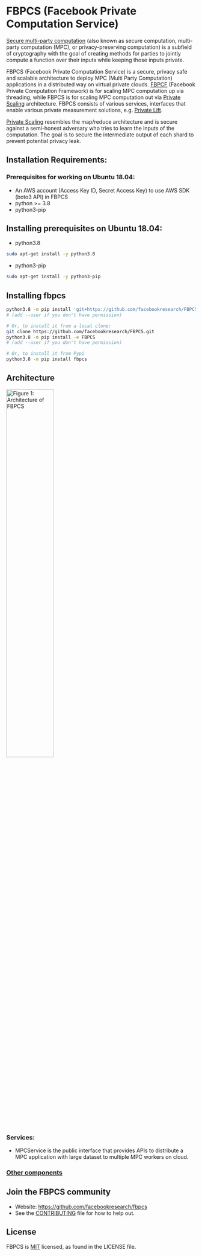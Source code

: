 # FBPCS (Facebook Private Computation Service)
[Secure multi-party computation](https://en.wikipedia.org/wiki/Secure_multi-party_computation) (also known as secure computation, multi-party computation (MPC), or privacy-preserving computation) is a subfield of cryptography with the goal of creating methods for parties to jointly compute a function over their inputs while keeping those inputs private.

FBPCS (Facebook Private Computation Service) is a secure, privacy safe and scalable architecture to deploy MPC (Multi Party Computation) applications in a distributed way on virtual private clouds. [FBPCF](https://github.com/facebookresearch/fbpcf) (Facebook Private Computation Framework) is for scaling MPC computation up via threading, while FBPCS is for scaling MPC computation out via [Private Scaling](https://github.com/facebookresearch/FBPCS/blob/main/docs/PrivateScaling.md) architecture. FBPCS consists of various services, interfaces that enable various private measurement solutions, e.g. [Private Lift](https://github.com/facebookresearch/fbpcf/blob/master/docs/PrivateLift.md).

[Private Scaling](https://github.com/facebookresearch/FBPCS/blob/main/docs/PrivateScaling.md) resembles the map/reduce architecture and is secure against a semi-honest adversary who tries to learn the inputs of the computation. The goal is to secure the intermediate output of each shard to prevent potential privacy leak.

## Installation Requirements:
### Prerequisites for working on Ubuntu 18.04:
* An AWS account (Access Key ID, Secret Access Key) to use AWS SDK (boto3 API) in FBPCS
* python >= 3.8
* python3-pip

## Installing prerequisites on Ubuntu 18.04:
* python3.8
```sh
sudo apt-get install -y python3.8
```
* python3-pip
```sh
sudo apt-get install -y python3-pip
```
## Installing fbpcs
```sh
python3.8 -m pip install 'git+https://github.com/facebookresearch/FBPCS.git'
# (add --user if you don't have permission)

# Or, to install it from a local clone:
git clone https://github.com/facebookresearch/FBPCS.git
python3.8 -m pip install -e FBPCS
# (add --user if you don't have permission)

# Or, to install it from Pypi
python3.8 -m pip install fbpcs
```

## Architecture
<img src="https://github.com/facebookresearch/FBPCS/blob/main/docs/PCSArch.jpg?raw=true" alt="Figure 1: Architecture of FBPCS" width="50%" height="50%">

### Services:

* MPCService is the public interface that provides APIs to distribute a MPC application with large dataset to multiple MPC workers on cloud.


### [Other components](https://github.com/facebookresearch/FBPCS/blob/main/docs/FBPCSComponents.md)

## Join the FBPCS community
* Website: https://github.com/facebookresearch/fbpcs
* See the [CONTRIBUTING](https://github.com/facebookresearch/FBPCS/blob/main/CONTRIBUTING.md) file for how to help out.

## License
FBPCS is [MIT](https://github.com/facebookresearch/FBPCS/blob/main/LICENSE) licensed, as found in the LICENSE file.
